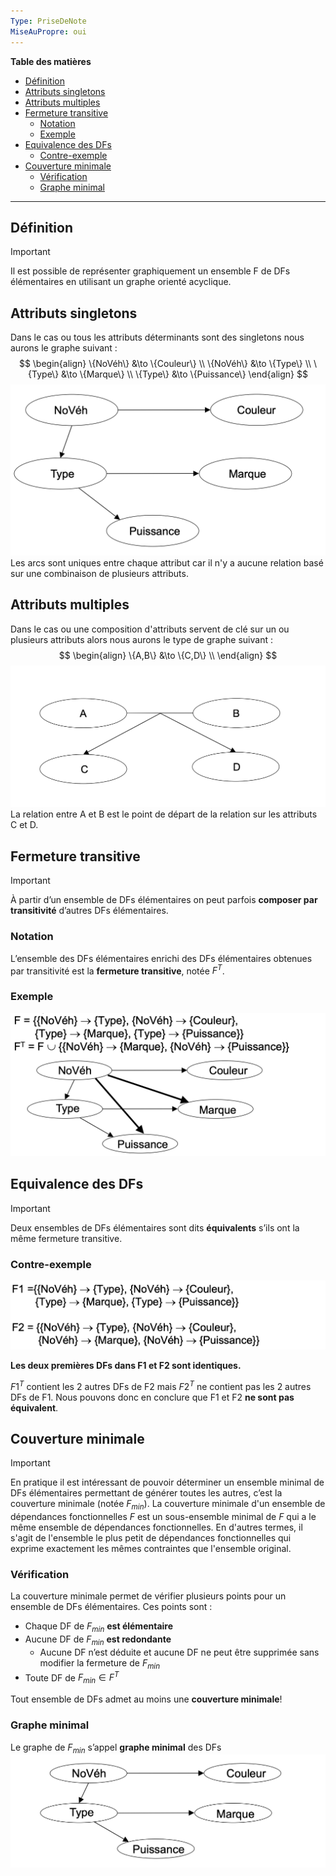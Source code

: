 ```yaml
---
Type: PriseDeNote
MiseAuPropre: oui
---
```

**Table des matières**
- [Définition](#d%C3%A9finition)
- [Attributs singletons](#attributs-singletons)
- [Attributs multiples](#attributs-multiples)
- [Fermeture transitive](#fermeture-transitive)
	- [Notation](#notation)
	- [Exemple](#exemple)
- [Equivalence des DFs](#equivalence-des-dfs)
	- [Contre-exemple](#contre-exemple)
- [Couverture minimale](#couverture-minimale)
	- [Vérification](#v%C3%A9rification)
	- [Graphe minimal](#graphe-minimal)
___
## Définition
>[!important]
>Il est possible de représenter graphiquement un ensemble F de DFs élémentaires en utilisant un graphe orienté acyclique.

## Attributs singletons
Dans le cas ou tous les attributs déterminants sont des singletons nous aurons le graphe suivant :
$$
\begin{align}
\{NoVéh\} &\to \{Couleur\} \\
\{NoVéh\} &\to \{Type\} \\
\{Type\} &\to \{Marque\} \\
\{Type\} &\to \{Puissance\}
\end{align}
$$
![](../../../../S0/PiecesJointes/Pasted%20image%2020240102151138.png)
Les arcs sont uniques entre chaque attribut car il n'y a aucune relation basé sur une combinaison de plusieurs attributs.
## Attributs multiples
Dans le cas ou une composition d'attributs servent de clé sur un ou plusieurs attributs alors nous aurons le type de graphe suivant :
$$
\begin{align}
\{A,B\} &\to \{C,D\} \\
\end{align}
$$
![](../../../../S0/PiecesJointes/Pasted%20image%2020240102151835.png)
La relation entre A et B est le point de départ de la relation sur les attributs C et D.
## Fermeture transitive
>[!important]
>À partir d’un ensemble de DFs élémentaires on peut parfois **composer par transitivité** d’autres DFs élémentaires.
### Notation
L’ensemble des DFs élémentaires enrichi des DFs élémentaires obtenues par transitivité est la **fermeture transitive**, notée $F^T$.
### Exemple
![](../../../../S0/PiecesJointes/Pasted%20image%2020240102152216.png)
## Equivalence des DFs
>[!important]
>Deux ensembles de DFs élémentaires sont dits **équivalents** s’ils ont la même fermeture transitive.
### Contre-exemple
![](../../../../S0/PiecesJointes/Pasted%20image%2020240102152935.png)

**Les deux premières DFs dans F1 et F2 sont identiques.**

$F1^T$ contient les 2 autres DFs de F2 mais $F2^T$ ne contient pas les 2 autres DFs de F1. Nous pouvons donc en conclure que F1 et F2 **ne sont pas équivalent**.
## Couverture minimale
>[!important]
>En pratique il est intéressant de pouvoir déterminer un ensemble minimal de DFs élémentaires permettant de générer toutes les autres, c’est la couverture minimale (notée $F_{min}$). 
>La couverture minimale d'un ensemble de dépendances fonctionnelles $F$ est un sous-ensemble minimal de $F$ qui a le même ensemble de dépendances fonctionnelles. En d'autres termes, il s'agit de l'ensemble le plus petit de dépendances fonctionnelles qui exprime exactement les mêmes contraintes que l'ensemble original.
### Vérification
La couverture minimale permet de vérifier plusieurs points pour un ensemble de DFs élémentaires. Ces points sont : 
- Chaque DF de $F_{min}$ **est élémentaire**
- Aucune DF de $F_{min}$ **est redondante**
	- Aucune DF n’est déduite et aucune DF ne peut être supprimée sans modifier la fermeture de $F_{min}$
- Toute DF de $F_{min} \in F^T$

Tout ensemble de DFs admet au moins une **couverture minimale**!
### Graphe minimal
Le graphe de $F_{min}$ s’appel **graphe minimal** des DFs
![](../../../../S0/PiecesJointes/Pasted%20image%2020240102163239.png)
